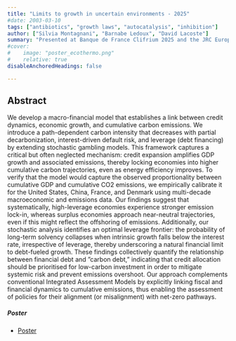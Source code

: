 ```yaml
---
title: "Limits to growth in uncertain environments - 2025"
#date: 2003-03-10
tags: ["antibiotics", "growth laws", "autocatalysis", "inhibition"]
author: ["Silvia Montagnani", "Barnabe Ledoux", "David Lacoste"]
summary: "Presented at Banque de France Clifrium 2025 and the JRC European Commission summer school on sustainable finance 2025." 
#cover:
#    image: "poster_ecothermo.png"
#    relative: true
disableAnchoredHeadings: false

---
```


## Abstract

We develop a macro-financial model that establishes a link between credit dynamics, economic growth, and cumulative carbon emissions. We introduce a path-dependent carbon intensity that decreases with partial decarbonization, interest-driven default risk, and leverage (debt financing) by extending stochastic gambling models. This framework captures a critical but often neglected mechanism: credit expansion amplifies GDP growth and associated emissions, thereby locking economies into higher cumulative carbon trajectories, even as energy efficiency improves. To verify that the model would capture the observed proportionality between cumulative GDP and cumulative CO2 emissions, we empirically calibrate it for the United States, China, France, and Denmark using multi-decade macroeconomic and emissions data. Our findings suggest that systematically, high-leverage economies experience stronger emission lock-in, whereas surplus economies approach near-neutral trajectories, even if this might reflect the offshoring of emissions. Additionally, our stochastic analysis identifies an optimal leverage frontier: the probability of long-term solvency collapses when intrinsic growth falls below the interest rate, irrespective of leverage, thereby underscoring a natural financial limit to debt-fueled growth. These findings collectively quantify the relationship between financial debt and ”carbon debt,” indicating that credit allocation should be prioritised for low-carbon investment in order to mitigate systemic risk and prevent emissions overshoot. Our approach complements conventional Integrated Assessment Models by explicitly linking fiscal and financial dynamics to cumulative emissions, thus enabling the assessment of policies for their alignment (or misalignment) with net-zero
 pathways.

##### Poster

+ [Poster](Poster_limits_ecothermo.pdf)
